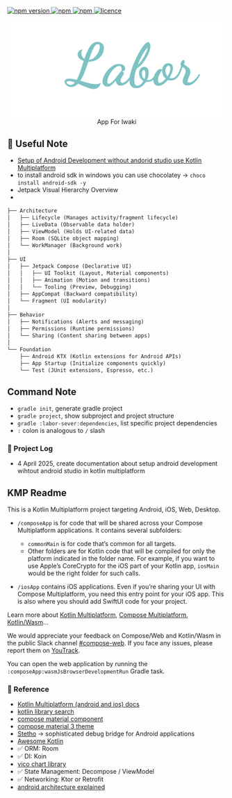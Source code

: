 <p>
  <a href="">
    <img alt="npm version" src="https://badgen.net/github/commits/ahsanu123/labor/">
  </a>
  <a href="">
    <img alt="npm" src="https://badgen.net/github/contributors/ahsanu123/labor/">
  </a>
  <a href="">
    <img alt="npm" src="https://badgen.net/github/branches/ahsanu123/labor/">
  </a>
  <a href="https://github.com/ahsanu123/labor/blob/main/LICENSE">
    <img alt="licence" src="https://badgen.net/github/license/ahsanu123/labor/">
  </a>
</p>

<p align="center">
  <img src="./labor-logo.svg" style="width: 900px;  "/> <br/>
   App For Iwaki
</p> 

## 🚀 Useful Note 

- [Setup of Android Development without andorid studio use Kotlin Multiplatform](./Env_Setup.md)
- to install android sdk in windows you can use chocolatey -> `choco install android-sdk -y`
- Jetpack Visual Hierarchy Overview
- 
```shell
├── Architecture
│   ├── Lifecycle (Manages activity/fragment lifecycle)
│   ├── LiveData (Observable data holder)
│   ├── ViewModel (Holds UI-related data)
│   ├── Room (SQLite object mapping)
│   └── WorkManager (Background work)
│
├── UI
│   ├── Jetpack Compose (Declarative UI)
│   │   ├── UI Toolkit (Layout, Material components)
│   │   ├── Animation (Motion and transitions)
│   │   └── Tooling (Preview, Debugging)
│   ├── AppCompat (Backward compatibility)
│   └── Fragment (UI modularity)
│
├── Behavior
│   ├── Notifications (Alerts and messaging)
│   ├── Permissions (Runtime permissions)
│   └── Sharing (Content sharing between apps)
│
└── Foundation
    ├── Android KTX (Kotlin extensions for Android APIs)
    ├── App Startup (Initialize components quickly)
    └── Test (JUnit extensions, Espresso, etc.)
```


## Command Note

- `gradle init`, generate gradle project
- `gradle project`, show subproject and project structure
- `gradle :labor-sever:dependencies`, list specific project dependencies
- `:` colon is analogous to `/` slash

### 🍎 Project Log

- 4 April 2025, create documentation about setup android development wihtout android studio in kotlin multiplatform

## KMP Readme 

This is a Kotlin Multiplatform project targeting Android, iOS, Web, Desktop.

* `/composeApp` is for code that will be shared across your Compose Multiplatform applications.
  It contains several subfolders:
  - `commonMain` is for code that’s common for all targets.
  - Other folders are for Kotlin code that will be compiled for only the platform indicated in the folder name.
    For example, if you want to use Apple’s CoreCrypto for the iOS part of your Kotlin app,
    `iosMain` would be the right folder for such calls.

* `/iosApp` contains iOS applications. Even if you’re sharing your UI with Compose Multiplatform, 
  you need this entry point for your iOS app. This is also where you should add SwiftUI code for your project.


Learn more about [Kotlin Multiplatform](https://www.jetbrains.com/help/kotlin-multiplatform-dev/get-started.html),
[Compose Multiplatform](https://github.com/JetBrains/compose-multiplatform/#compose-multiplatform),
[Kotlin/Wasm](https://kotl.in/wasm/)…

We would appreciate your feedback on Compose/Web and Kotlin/Wasm in the public Slack channel [#compose-web](https://slack-chats.kotlinlang.org/c/compose-web).
If you face any issues, please report them on [YouTrack](https://youtrack.jetbrains.com/newIssue?project=CMP).

You can open the web application by running the `:composeApp:wasmJsBrowserDevelopmentRun` Gradle task.

### 🌼 Reference 
- [Kotlin Multiplatform (android and ios) docs](https://www.jetbrains.com/help/kotlin-multiplatform-dev/multiplatform-create-first-app.html)
- [kotlin library search](https://klibs.io/)
- [compose material component](https://developer.android.com/develop/ui/compose/components)
- [compose material 3 theme](https://developer.android.com/develop/ui/compose/designsystems/material3)
- [Stetho](http://facebook.github.io/stetho/) -> sophisticated debug bridge for Android applications
- [Awesome Kotlin](https://kotlin.link/)
- ✅ ORM: Room
- ✅ DI: Koin
- [vico chart library](https://www.patrykandpatrick.com/vico/guide/stable)
- ✅ State Management: Decompose / ViewModel
- ✅ Networking: Ktor or Retrofit
- [android architecture explained](https://medium.com/@pinarkocak/mvc-mvp-and-mvvm-design-patterns-82317d6efeac)
